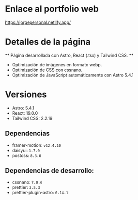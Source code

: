 # Enlace al portfolio web

https://jorgepersonal.netlify.app/

# Detalles de la página

** Página desarrollada con Astro, React (.tsx) y Tailwind CSS. **

- Optimización de imágenes en formato webp.
- Optimización de CSS con cssnano.
- Optimización de JavaScript automáticamente con Astro 5.4.1

# Versiones

- Astro: 5.4.1
- React: 19.0.0
- Tailwind CSS: 2.2.19

## Dependencias

- framer-motion: `v12.4.10`
- daisyui: `1.7.0`
- postcss: `8.3.0`

## Dependencias de desarrollo:

- cssnano: `7.0.6`
- prettier: `3.5.3`
- prettier-plugin-astro: `0.14.1`
